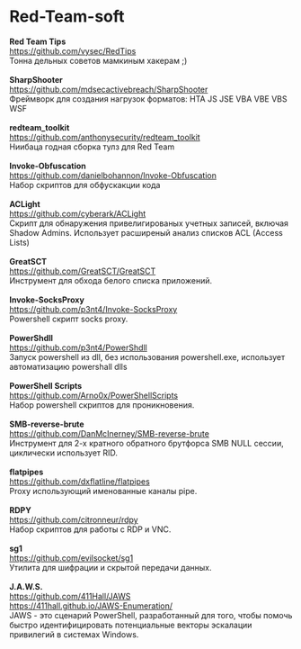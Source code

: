 # Red-Team-soft

<b>Red Team Tips</b><br>
https://github.com/vysec/RedTips<br>
Тонна дельных советов мамкиным хакерам ;)<br>
<br>
<b>SharpShooter</b><br>
https://github.com/mdsecactivebreach/SharpShooter<br>
Фреймворк для создания нагрузок форматов: HTA JS JSE VBA VBE VBS WSF<br>
<br>
<b>redteam_toolkit</b><br>
https://github.com/anthonysecurity/redteam_toolkit<br>
Ниибаца годная сборка тулз для Red Team<br>
<br>
<b>Invoke-Obfuscation</b><br>
https://github.com/danielbohannon/Invoke-Obfuscation<br>
Набор скриптов для обфускакции кода<br>
<br>
<b>ACLight</b><br>
https://github.com/cyberark/ACLight<br>
Скрипт для обнаружения привелигированых учетных записей, включая Shadow Admins. Использует расширеный анализ списков ACL (Access Lists)<br>
<br>
<b>GreatSCT</b><br>
https://github.com/GreatSCT/GreatSCT<br>
Инструмент для обхода белого списка приложений.<br>
<br>
<b>Invoke-SocksProxy</b><br>
https://github.com/p3nt4/Invoke-SocksProxy<br>
Powershell скрипт socks proxy.<br>
<br>
<b>PowerShdll</b><br>
https://github.com/p3nt4/PowerShdll<br>
Запуск powershell из dll, без использования powershell.exe, использует автоматизацию powershall dlls<br>
<br>
<b>PowerShell Scripts</b><br>
https://github.com/Arno0x/PowerShellScripts<br>
Набор powershell скриптов для проникновения.<br>
<br>
<b>SMB-reverse-brute</b><br>
https://github.com/DanMcInerney/SMB-reverse-brute<br>
Инструмент для 2-х кратного обратного брутфорса SMB NULL сессии, циклически использует RID.<br>
<br>
<b>flatpipes</b><br>
https://github.com/dxflatline/flatpipes<br>
Proxy использующий именованные каналы pipe.<br>
<br>
<b>RDPY</b><br>
https://github.com/citronneur/rdpy<br>
Набор скриптов для работы с RDP и VNC.<br>
<br>
<b>sg1</b><br>
https://github.com/evilsocket/sg1<br>
Утилита для шифрации и скрытой передачи данных.<br>
<br>
<b>J.A.W.S.</b><br>
https://github.com/411Hall/JAWS<br>
https://411hall.github.io/JAWS-Enumeration/<br>
JAWS - это сценарий PowerShell, разработанный для того, чтобы помочь быстро идентифицировать потенциальные векторы эскалации привилегий в системах Windows.<br>
<br>
